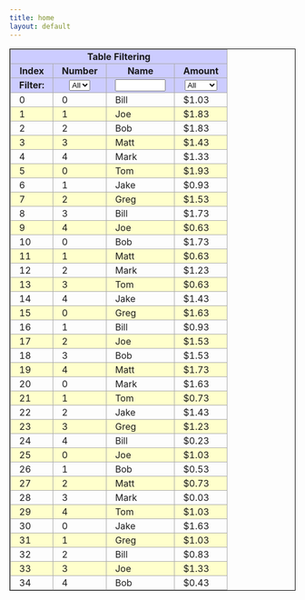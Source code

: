 ```yaml
---
title: home
layout: default
---
```


<style>
table.example {
	border:1px solid black;
	border-collapse:collapse;
}
table.example th, table.example td {
	border:1px solid #aaaaaa;
	padding: 2px 15px 2px 15px;
}
table.example thead th {
	background-color:#ccccff;
}
table.example tfoot td {
	background-color:#ffccff;
}

table.example tr.tbody_header {
	font-weight:bold;
	text-align:center;
	background-color:#dddddd;
}

table.example a.pagelink {
	padding-left:5px;
	padding-right:5px;
	border:1px solid #666666;
	margin:0px 5px 0px 5px;
}
table.example a.currentpage {
	background-color:yellow;
}
/* Striping */
tr.alternate {
	background-color:#ffffcc;
}

/* Sorting */
th.table-sortable {
	cursor:pointer;
	background-image:url("sortable.gif");
	background-position:center left;
	background-repeat:no-repeat;
	padding-left:12px;
}
th.table-sorted-asc {
	background-image:url("sorted_up.gif");
	background-position:center left;
	background-repeat:no-repeat;
}
th.table-sorted-desc {
	background-image:url("sorted_down.gif");
	background-position:center left;
	background-repeat:no-repeat;
}
th.table-filtered {
	background-image:url("filter.gif");
	background-position:center left;
	background-repeat:no-repeat;
}
select.table-autofilter {
	font-size:smaller;
}

/* Examples which stray from the default */
table.altstripe tr.alternate2 {
	background-color:#ccffff;
}

/* Sort Icon Styles */
table.sort01 th.table-sortable { background-image:url("icons/01_unsorted.gif"); }
table.sort01 th.table-sorted-asc { background-image:url("icons/01_ascending.gif"); }
table.sort01 th.table-sorted-desc { background-image:url("icons/01_descending.gif"); }

table.sort02 th.table-sortable { background-image:none; padding-left:16px; }
table.sort02 th.table-sorted-asc { background-image:url("icons/02_ascending.gif"); }
table.sort02 th.table-sorted-desc { background-image:url("icons/02_descending.gif"); }

table.sort03 th.table-sortable { background-image:none; }
table.sort03 th.table-sorted-asc { background-image:url("icons/03_ascending.gif"); }
table.sort03 th.table-sorted-desc { background-image:url("icons/03_descending.gif"); }

table.sort04 th.table-sortable { background-image:none; }
table.sort04 th.table-sorted-asc { background-image:url("icons/04_ascending.gif"); }
table.sort04 th.table-sorted-desc { background-image:url("icons/04_descending.gif"); }

table.sort05 th.table-sortable { background-image:url("icons/05_unsorted.gif"); padding-left:16px;}
table.sort05 th.table-sorted-asc { background-image:url("icons/05_ascending.gif"); }
table.sort05 th.table-sorted-desc { background-image:url("icons/05_descending.gif"); }

table.sort06 th.table-sortable { background-image:none; padding-left:16px;}
table.sort06 th.table-sorted-asc { background-image:url("icons/06_ascending.gif"); }
table.sort06 th.table-sorted-desc { background-image:url("icons/06_descending.gif"); }

table.sort07 th.table-sortable { background-image:none; }
table.sort07 th.table-sorted-asc { background-image:url("icons/07_ascending.gif"); }
table.sort07 th.table-sorted-desc { background-image:url("icons/07_descending.gif"); }

table.sort08 th.table-sortable { background-image:none; }
table.sort08 th.table-sorted-asc { background-image:url("icons/08_ascending.gif"); }
table.sort08 th.table-sorted-desc { background-image:url("icons/08_descending.gif"); }

table.sort09 th.table-sortable { background-image:none; padding-left:30px;}
table.sort09 th.table-sorted-asc { background-image:url("icons/09_ascending.gif"); }
table.sort09 th.table-sorted-desc { background-image:url("icons/09_descending.gif"); }

table.sort10 th.table-sortable { background-image:url("icons/10_unsorted.gif"); }
table.sort10 th.table-sorted-asc { background-image:url("icons/10_ascending.gif"); }
table.sort10 th.table-sorted-desc { background-image:url("icons/10_descending.gif"); }

table.sort11 th.table-sortable { background-image:url("icons/11_unsorted.gif");padding-left:24px; }
table.sort11 th.table-sorted-asc { background-image:url("icons/11_ascending.gif"); }
table.sort11 th.table-sorted-desc { background-image:url("icons/11_descending.gif"); }

table.sort12 th.table-sortable { background-image:none; }
table.sort12 th.table-sorted-asc { background-image:url("icons/12_ascending.gif"); }
table.sort12 th.table-sorted-desc { background-image:url("icons/12_descending.gif"); }

table.sort13 th.table-sortable { background-image:none; }
table.sort13 th.table-sorted-asc { background-image:url("icons/13_ascending.gif"); }
table.sort13 th.table-sorted-desc { background-image:url("icons/13_descending.gif"); }

table.sort14 th.table-sortable { background-image:none; }
table.sort14 th.table-sorted-asc { background-image:url("icons/14_ascending.gif"); }
table.sort14 th.table-sorted-desc { background-image:url("icons/14_descending.gif"); }

table.sort15 th.table-sortable { background-image:none; }
table.sort15 th.table-sorted-asc { background-image:url("icons/15_ascending.gif"); }
table.sort15 th.table-sorted-desc { background-image:url("icons/15_descending.gif"); }

table.sort16 th.table-sortable { background-image:none; }
table.sort16 th.table-sorted-asc { background-image:url("icons/16_ascending.gif"); }
table.sort16 th.table-sorted-desc { background-image:url("icons/16_descending.gif"); }

table.sort17 th.table-sortable { background-image:none; }
table.sort17 th.table-sorted-asc { background-image:url("icons/17_ascending.gif"); }
table.sort17 th.table-sorted-desc { background-image:url("icons/17_descending.gif"); }

table.sort18 th.table-sortable { background-image:url("icons/18_unsorted.gif"); }
table.sort18 th.table-sorted-asc { background-image:url("icons/18_ascending.gif"); }
table.sort18 th.table-sorted-desc { background-image:url("icons/18_descending.gif"); }

table.sort19 th.table-sortable { background-image:url("icons/19_unsorted.gif");padding-left:24px; }
table.sort19 th.table-sorted-asc { background-image:url("icons/19_ascending.gif"); }
table.sort19 th.table-sorted-desc { background-image:url("icons/19_descending.gif"); }

/* Icons box */
.iconset {
	margin:5px;
	border:1px solid #cccccc;
	border-color:#cccccc #666666 #666666 #cccccc;
	text-align:center;
	cursor:pointer;
	width:100px;
}
.iconset img {
	margin:3px;
}

/* Documentation */
tr.doc_section {
	font-weight:bold;
	text-align:center;
	background-color:#dddddd;
}

</style>

<table class="example table-stripeclass:alternate" id="TABLE_4">
<thead>
	<tr>
		<th colspan="4">Table Filtering</th>
	</tr>
	<tr>
		<th class="filterable">Index</th>
		<th class="filterable">Number</th>
		<th class="filterable">Name</th>
		<th class="filterable">Amount</th>
	</tr>
	<tr>
		<th>Filter:</th>
		<th><select onchange="Table.filter(this,this)"><option value="">All</option><option value="0">0</option><option value="1">1</option><option value="2">2</option><option value="3">3</option><option value="4">4</option><option value="5">5</option></select></th>
		<th><input name="filter" size="8" onkeyup="Table.filter(this,this)"></th>
		<th><select onchange="Table.filter(this,this)"><option value="function(){return true;}">All</option><option value="function(val){return parseFloat(val.replace(/\$/,''))>1;}">&gt; $1</option><option value="function(val){return parseFloat(val.replace(/\$/,''))<=1;}">&lt;= $1</option></select></th>
	</tr>
</thead>
<tbody>
	<tr>
		<td>0</td>
		<td>0</td>
		<td>Bill</td>
		<td>$1.03</td>
	</tr>
	<tr class="alternate">
		<td>1</td>
		<td>1</td>
		<td>Joe</td>
		<td>$1.83</td>
	</tr>
	<tr>
		<td>2</td>
		<td>2</td>
		<td>Bob</td>
		<td>$1.83</td>
	</tr>
	<tr class="alternate">
		<td>3</td>
		<td>3</td>
		<td>Matt</td>
		<td>$1.43</td>
	</tr>
	<tr>
		<td>4</td>
		<td>4</td>
		<td>Mark</td>
		<td>$1.33</td>
	</tr>
	<tr class="alternate">
		<td>5</td>
		<td>0</td>
		<td>Tom</td>
		<td>$1.93</td>
	</tr>
	<tr>
		<td>6</td>
		<td>1</td>
		<td>Jake</td>
		<td>$0.93</td>
	</tr>
	<tr class="alternate">
		<td>7</td>
		<td>2</td>
		<td>Greg</td>
		<td>$1.53</td>
	</tr>
	<tr>
		<td>8</td>
		<td>3</td>
		<td>Bill</td>
		<td>$1.73</td>
	</tr>
	<tr class="alternate">
		<td>9</td>
		<td>4</td>
		<td>Joe</td>
		<td>$0.63</td>
	</tr>
	<tr>
		<td>10</td>
		<td>0</td>
		<td>Bob</td>
		<td>$1.73</td>
	</tr>
	<tr class="alternate">
		<td>11</td>
		<td>1</td>
		<td>Matt</td>
		<td>$0.63</td>
	</tr>
	<tr>
		<td>12</td>
		<td>2</td>
		<td>Mark</td>
		<td>$1.23</td>
	</tr>
	<tr class="alternate">
		<td>13</td>
		<td>3</td>
		<td>Tom</td>
		<td>$0.63</td>
	</tr>
	<tr>
		<td>14</td>
		<td>4</td>
		<td>Jake</td>
		<td>$1.43</td>
	</tr>
	<tr class="alternate">
		<td>15</td>
		<td>0</td>
		<td>Greg</td>
		<td>$1.63</td>
	</tr>
	<tr>
		<td>16</td>
		<td>1</td>
		<td>Bill</td>
		<td>$0.93</td>
	</tr>
	<tr class="alternate">
		<td>17</td>
		<td>2</td>
		<td>Joe</td>
		<td>$1.53</td>
	</tr>
	<tr>
		<td>18</td>
		<td>3</td>
		<td>Bob</td>
		<td>$1.53</td>
	</tr>
	<tr class="alternate">
		<td>19</td>
		<td>4</td>
		<td>Matt</td>
		<td>$1.73</td>
	</tr>
	<tr>
		<td>20</td>
		<td>0</td>
		<td>Mark</td>
		<td>$1.63</td>
	</tr>
	<tr class="alternate">
		<td>21</td>
		<td>1</td>
		<td>Tom</td>
		<td>$0.73</td>
	</tr>
	<tr>
		<td>22</td>
		<td>2</td>
		<td>Jake</td>
		<td>$1.43</td>
	</tr>
	<tr class="alternate">
		<td>23</td>
		<td>3</td>
		<td>Greg</td>
		<td>$1.23</td>
	</tr>
	<tr>
		<td>24</td>
		<td>4</td>
		<td>Bill</td>
		<td>$0.23</td>
	</tr>
	<tr class="alternate">
		<td>25</td>
		<td>0</td>
		<td>Joe</td>
		<td>$1.03</td>
	</tr>
	<tr>
		<td>26</td>
		<td>1</td>
		<td>Bob</td>
		<td>$0.53</td>
	</tr>
	<tr class="alternate">
		<td>27</td>
		<td>2</td>
		<td>Matt</td>
		<td>$0.73</td>
	</tr>
	<tr>
		<td>28</td>
		<td>3</td>
		<td>Mark</td>
		<td>$0.03</td>
	</tr>
	<tr class="alternate">
		<td>29</td>
		<td>4</td>
		<td>Tom</td>
		<td>$1.03</td>
	</tr>
	<tr>
		<td>30</td>
		<td>0</td>
		<td>Jake</td>
		<td>$1.63</td>
	</tr>
	<tr class="alternate">
		<td>31</td>
		<td>1</td>
		<td>Greg</td>
		<td>$1.03</td>
	</tr>
	<tr>
		<td>32</td>
		<td>2</td>
		<td>Bill</td>
		<td>$0.83</td>
	</tr>
	<tr class="alternate">
		<td>33</td>
		<td>3</td>
		<td>Joe</td>
		<td>$1.33</td>
	</tr>
	<tr>
		<td>34</td>
		<td>4</td>
		<td>Bob</td>
		<td>$0.43</td>
	</tr>
</tbody>
</table>
